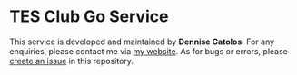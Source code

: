 # TES Club Go Service

This service is developed and maintained by **Dennise Catolos**. For any enquiries, please contact me via [my website](https://dennise.me). As for bugs or errors, please [create an issue](https://github.com/nyp-tech/nyptech-go/issues/new) in this repository.